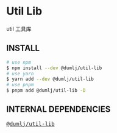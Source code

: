 <!-- This file is dynamically generated. please edit in __readme__ -->

# Util Lib

util 工具库

## INSTALL

```bash
# use npm
$ npm install --dev @dumlj/util-lib
# use yarn
$ yarn add --dev @dumlj/util-lib
# use pnpm
$ pnpm add @dumlj/util-lib -D
```

## INTERNAL DEPENDENCIES

<pre style="font-family:monospace;"><a href="https://github.com/dumlj/dumlj-build/tree/main/@lib/util-lib" target="_blank">@dumlj/util-lib</a></pre>
